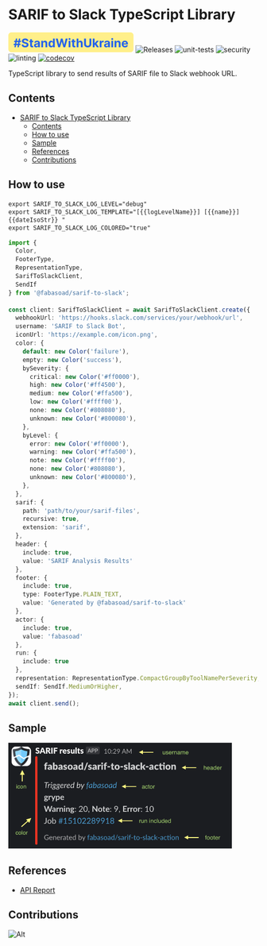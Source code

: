 # SARIF to Slack TypeScript Library

[![Stand With Ukraine](https://raw.githubusercontent.com/vshymanskyy/StandWithUkraine/main/badges/StandWithUkraine.svg)](https://stand-with-ukraine.pp.ua)
![Releases](https://img.shields.io/github/v/release/fabasoad/sarif-to-slack?include_prereleases)
![unit-tests](https://github.com/fabasoad/sarif-to-slack/actions/workflows/unit-tests.yml/badge.svg)
![security](https://github.com/fabasoad/sarif-to-slack/actions/workflows/security.yml/badge.svg)
![linting](https://github.com/fabasoad/sarif-to-slack/actions/workflows/linting.yml/badge.svg)
[![codecov](https://codecov.io/gh/fabasoad/sarif-to-slack/graph/badge.svg?token=I4FV5Q328I)](https://codecov.io/gh/fabasoad/sarif-to-slack)

TypeScript library to send results of SARIF file to Slack webhook URL.

## Contents

<!-- TOC -->
* [SARIF to Slack TypeScript Library](#sarif-to-slack-typescript-library)
  * [Contents](#contents)
  * [How to use](#how-to-use)
  * [Sample](#sample)
  * [References](#references)
  * [Contributions](#contributions)
<!-- TOC -->

## How to use

```shell
export SARIF_TO_SLACK_LOG_LEVEL="debug"
export SARIF_TO_SLACK_LOG_TEMPLATE="[{{logLevelName}}] [{{name}}] {{dateIsoStr}} "
export SARIF_TO_SLACK_LOG_COLORED="true"
```

```typescript
import {
  Color,
  FooterType,
  RepresentationType,
  SarifToSlackClient,
  SendIf
} from '@fabasoad/sarif-to-slack';

const client: SarifToSlackClient = await SarifToSlackClient.create({
  webhookUrl: 'https://hooks.slack.com/services/your/webhook/url',
  username: 'SARIF to Slack Bot',
  iconUrl: 'https://example.com/icon.png',
  color: {
    default: new Color('failure'),
    empty: new Color('success'),
    bySeverity: {
      critical: new Color('#ff0000'),
      high: new Color('#ff4500'),
      medium: new Color('#ffa500'),
      low: new Color('#ffff00'),
      none: new Color('#808080'),
      unknown: new Color('#800080'),
    },
    byLevel: {
      error: new Color('#ff0000'),
      warning: new Color('#ffa500'),
      note: new Color('#ffff00'),
      none: new Color('#808080'),
      unknown: new Color('#800080'),
    },
  },
  sarif: {
    path: 'path/to/your/sarif-files',
    recursive: true,
    extension: 'sarif',
  },
  header: {
    include: true,
    value: 'SARIF Analysis Results'
  },
  footer: {
    include: true,
    type: FooterType.PLAIN_TEXT,
    value: 'Generated by @fabasoad/sarif-to-slack'
  },
  actor: {
    include: true,
    value: 'fabasoad'
  },
  run: {
    include: true
  },
  representation: RepresentationType.CompactGroupByToolNamePerSeverity,
  sendIf: SendIf.MediumOrHigher,
});
await client.send();
```

## Sample

<img alt="Sample" src="sample.png" width="450"/>

## References

* [API Report](./etc/sarif-to-slack.api.md)

## Contributions

![Alt](https://repobeats.axiom.co/api/embed/a0989b54292b5c9e03ce1dd4cb23f68072f88f46.svg "Repobeats analytics image")
